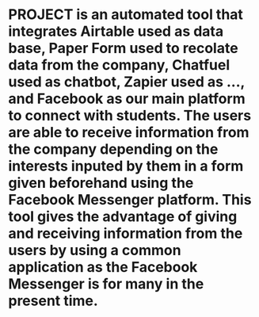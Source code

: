 # PROJECT is an automated tool that integrates Airtable used as data base, Paper Form used to recolate data from the company, Chatfuel used as chatbot, Zapier used as ..., and Facebook as our main platform to connect with students. The users are able to receive information from the company depending on the interests inputed by them in a form given beforehand using the Facebook Messenger platform. This tool gives the advantage of giving and receiving information from the users by using a common application as the Facebook Messenger is for many in the present time.

